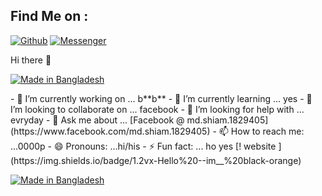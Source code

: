 
## Find Me on :
[![Github](https://img.shields.io/badge/Github-blacktiger141-green?style=for-the-badge&logo=github)](https://github.com/blacktiger141)
[![Messenger](https://img.shields.io/badge/Chat-Messenger-blue?style=for-the-badge&logo=messenger)](https://m.me/md.shiam.1829405)


Hi there 👋
<p align="left">
<a href="#"><img title="Made in Bangladesh" src="https://img.shields.io/badge/MADE%20IN-BANGLADESH-green?colorA=%23ff0000&colorB=%23017e40&style=for-the-badge"></a>
</p>
- 🔭 I’m currently working on ... b**b**
- 🌱 I’m currently learning ... yes
- 👯 I’m looking to collaborate on ... facebook
- 🤔 I’m looking for help with ... evryday
- 💬 Ask me about ... [Facebook @ md.shiam.1829405](https://www.facebook.com/md.shiam.1829405)
- 📫 How to reach me: ...0000p
- 😄 Pronouns: ...hi/his
- ⚡ Fun fact: ... ho yes
[! website ](https://img.shields.io/badge/1.2vx-Hello%20--im__%20black-orange)

<p align="left">
<a href="#"><img title="Made in Bangladesh" src="https://img.shields.io/badge/MADE%20IN-BANGLADESH-green?colorA=%23ff0000&colorB=%23017e40&style=for-the-badge"></a>
</p>
